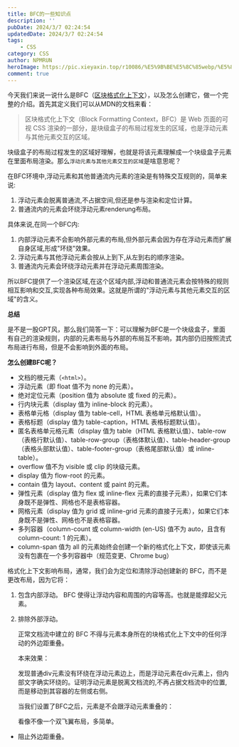 ```yaml
---
title: BFC的一些知识点
description: ''
pubDate: 2024/3/7 02:24:54
updatedDate: 2024/3/7 02:24:54
tags:
    - CSS
category: CSS
author: NPMRUN
heroImage: https://pic.xieyaxin.top/r10086/%E5%9B%BE%E5%8C%85webp/%E5%8A%A8%E6%BC%AB%E7%BB%BC%E5%90%882/yande542336_Mr_GT.webp
comment: true
---
```


今天我们来说一说什么是BFC（[区块格式化上下文](https://developer.mozilla.org/zh-CN/docs/Web/CSS/CSS_display/Block_formatting_context)），以及怎么创建它，做一个完整的介绍。首先其定义我们可以从MDN的文档来看：

> 区块格式化上下文（Block Formatting Context，BFC）是 Web 页面的可视 CSS 渲染的一部分，是块级盒子的布局过程发生的区域，也是浮动元素与其他元素交互的区域。

块级盒子的布局过程发生的区域好理解，也就是将该元素理解成一个块级盒子元素在里面布局渲染。那么`浮动元素与其他元素交互的区域`是啥意思呢？

在BFC环境中,浮动元素和其他普通流内元素的渲染是有特殊交互规则的，简单来说:

1. 浮动元素会脱离普通流,不占据空间,但还是参与渲染和定位计算。
2. 普通流内的元素会环绕浮动元素renderung布局。

具体来说,在同一个BFC内:

1. 内部浮动元素不会影响外部元素的布局,但外部元素会因为存在浮动元素而扩展自身区域,形成"环绕"效果。
2. 浮动元素与其他浮动元素会按从上到下,从左到右的顺序渲染。
3. 普通流内元素会环绕浮动元素并在浮动元素周围渲染。

所以BFC提供了一个渲染区域,在这个区域内部,浮动和普通流元素会按特殊的规则相互影响和交互,实现各种布局效果。这就是所谓的"浮动元素与其他元素交互的区域"的含义。

**总结**

是不是一股GPT风，那么我们简答一下：可以理解为BFC是一个块级盒子，里面有自己的渲染规则，内部的元素布局与外部的布局互不影响，其内部仍旧按照流式布局进行布局，但是不会影响到外面的布局。

**怎么创建BFC呢？**

- 文档的根元素（`<html>`）。
- 浮动元素（即 float 值不为 none 的元素）。
- 绝对定位元素（position 值为 absolute 或 fixed 的元素）。
- 行内块元素（display 值为 inline-block 的元素）。
- 表格单元格（display 值为 table-cell，HTML 表格单元格默认值）。
- 表格标题（display 值为 table-caption，HTML 表格标题默认值）。
- 匿名表格单元格元素（display 值为 table（HTML 表格默认值）、table-row（表格行默认值）、table-row-group（表格体默认值）、table-header-group（表格头部默认值）、table-footer-group（表格尾部默认值）或 inline-table）。
- overflow 值不为 visible 或 clip 的块级元素。
- display 值为 flow-root 的元素。
- contain 值为 layout、content 或 paint 的元素。
- 弹性元素（display 值为 flex 或 inline-flex 元素的直接子元素），如果它们本身既不是弹性、网格也不是表格容器。
- 网格元素（display 值为 grid 或 inline-grid 元素的直接子元素），如果它们本身既不是弹性、网格也不是表格容器。
- 多列容器（column-count 或 column-width (en-US) 值不为 auto，且含有 column-count: 1 的元素）。
- column-span 值为 all 的元素始终会创建一个新的格式化上下文，即使该元素没有包裹在一个多列容器中（规范变更、Chrome bug）

格式化上下文影响布局，通常，我们会为定位和清除浮动创建新的 BFC，而不是更改布局，因为它将：

1. 包含内部浮动。
    BFC 使得让浮动内容和周围的内容等高。也就是能撑起父元素。
2. 排除外部浮动。

    正常文档流中建立的 BFC 不得与元素本身所在的块格式化上下文中的任何浮动的外边距重叠。
    
    本来效果：

    <!-- iframe https://editor.xieyaxin.top/#eNplkEEOgjAURK/S/DVRcVmQiwgLoB9oKC1pv4ohnEYSF5yLe0iixKDLycu8TKaHQipU0hHwcw86bRA47CpqFHiQG02oFwShkFfm6K7wFEOhTEpcYUEBu0lBFfcPh7YLWIWyrGhNWZrXpTUXLbhFEcQQhftFE8V6Y1tbx79WaRF1kBkr0HK/7ZgzSgr2kc2PaR6f8zi9rTB43/3kNus3zOXulyYeKKlrt3yQDC+GZ1+m -->

    发现普通div元素没有环绕在浮动元素边上，而是浮动元素在div元素上，但内部文字确实环绕的。证明浮动元素是脱离文档流的,不再占据文档流中的位置,而是移动到其容器的左侧或右侧。

    当我们设置了BFC之后，元素是不会跟浮动元素重叠的：

    <!-- iframe https://editor.xieyaxin.top/#eNqlkU1OwzAQRq9ijcQuQFOJjV16EdJFEk9iq45d2UN/FOU0VGLRc+UeOBQLAt2x9HyeN08zPTTaoNGBgL/0YMsOgcODos5ABrWzhDZGsJJ6zwKdDD4X0BhXEjfYkGAHLUnxfLHYHQVTqFtF6VWV9bb17tVK7lGKr5DF9E4UsM5XjxG6LuwNtp++/ge+vAlPjOUfRusRraicl+h5vjuy4IyWbEJ32t5fRdi1z+3RR80DV1rK2PV79vh2Gc/v4/mSHGDIvldLYbbYWRbqME8rJ099YRn7IfH0KTEV0+BUGWDYZGC03YZ4zc3wAf0noxE= -->

    看像不像一个双飞翼布局，多简单。

- 阻止外边距重叠。

    <!-- iframe https://editor.xieyaxin.top/#eNpVkMFuwyAQRH9ltWfLTQ+90DQ/UnIgZmOj4CUCnFay/O9ZHMkxJ6SZeTvLznh1nrxLGdXvjGxGQoXtkEePDXaBM7FYeLTuAZ03Kf1ovPiJNJ6OHyKeNFdemDJFMTUDVEYku2fWF5fm3ZlT1Vh5qUu125YdGs2tjIW5lA3k+iEr+Drc/7+LMJrYO1bwKQIcRFo0C1DAF3Ex3a2PYWKroKhbZJu5T4i4BdZPviLhQfHqw5+CwVlLvFbvuRwNp7uJsnfhcTk36B3fkhz8vDwBKYqCjQ== -->